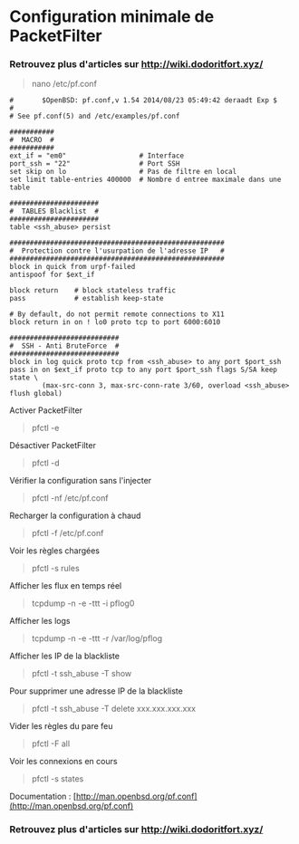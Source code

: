 # Configuration minimale de PacketFilter

### **Retrouvez plus d'articles sur http://wiki.dodoritfort.xyz/**

> nano /etc/pf.conf

```
#       $OpenBSD: pf.conf,v 1.54 2014/08/23 05:49:42 deraadt Exp $
#
# See pf.conf(5) and /etc/examples/pf.conf

###########
#  MACRO  #
###########
ext_if = "em0"                  # Interface
port_ssh = "22"                 # Port SSH
set skip on lo                  # Pas de filtre en local
set limit table-entries 400000  # Nombre d entree maximale dans une table

######################
#  TABLES Blacklist  #
######################
table <ssh_abuse> persist

#####################################################
#  Protection contre l'usurpation de l'adresse IP   #
#####################################################
block in quick from urpf-failed
antispoof for $ext_if

block return    # block stateless traffic
pass            # establish keep-state

# By default, do not permit remote connections to X11
block return in on ! lo0 proto tcp to port 6000:6010

###########################
#  SSH - Anti BruteForce  #
###########################
block in log quick proto tcp from <ssh_abuse> to any port $port_ssh
pass in on $ext_if proto tcp to any port $port_ssh flags S/SA keep state \
        (max-src-conn 3, max-src-conn-rate 3/60, overload <ssh_abuse> flush global)
```

Activer PacketFilter
> pfctl -e

Désactiver PacketFilter
> pfctl -d

Vérifier la configuration sans l'injecter
> pfctl -nf /etc/pf.conf

Recharger la configuration à chaud
> pfctl -f /etc/pf.conf

Voir les règles chargées
> pfctl -s rules

Afficher les flux en temps réel
> tcpdump -n -e -ttt -i pflog0

Afficher les logs
> tcpdump -n -e -ttt -r /var/log/pflog

Afficher les IP de la blackliste
> pfctl -t ssh_abuse -T show

Pour supprimer une adresse IP de la blackliste
> pfctl -t ssh_abuse -T delete xxx.xxx.xxx.xxx

Vider les règles du pare feu
> pfctl -F all

Voir les connexions en cours
> pfctl -s states

Documentation : [http://man.openbsd.org/pf.conf](http://man.openbsd.org/pf.conf)

### **Retrouvez plus d'articles sur http://wiki.dodoritfort.xyz/**